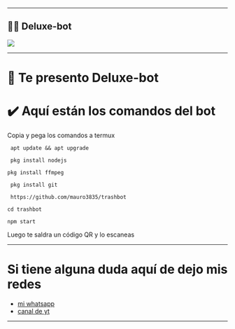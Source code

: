 ___
## 🖤🌹 Deluxe-bot
</h1>
    <p>
        <img src= "http://pa1.narvii.com/6289/fda51fb08b124dc5ccf11c967fc6f257f15abbf5_00.gif">
    </p>
    
 ___
# 🌟 Te presento Deluxe-bot
# ✔️ Aquí están los comandos del bot

Copia y pega los comandos a termux

```
 apt update && apt upgrade
```
```
 pkg install nodejs
```
```
pkg install ffmpeg
```
```
 pkg install git
```
```
 https://github.com/mauro3835/trashbot
```
 ```
 cd trashbot
 ```
 ```
 npm start
 ```
Luego te saldra un código QR y lo escaneas
___

 # Si tiene alguna duda aquí de dejo mis redes
 
 - [mi whatsapp](https://api.whatsapp.com/send/?phone=%2B5493813959749&text&app_absent=0)
 - [canal de yt](https://www.youtube.com/c/Mauu-moder)

-----
